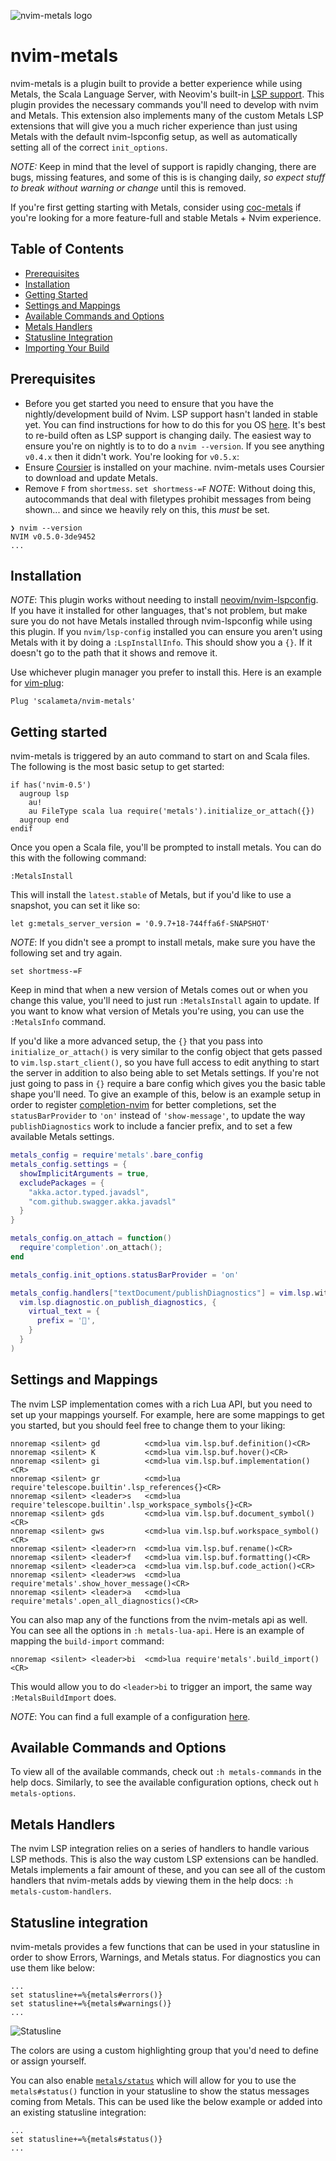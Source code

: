 ![nvim-metals logo](https://i.imgur.com/7gqEQOi.png)
# nvim-metals

nvim-metals is a plugin built to provide a better experience while using Metals,
the Scala Language Server, with Neovim's built-in [LSP
support](https://neovim.io/doc/user/lsp.html). This plugin provides the
necessary commands you'll need to develop with nvim and Metals. This extension
also implements many of the custom Metals LSP extensions that will give you a
much richer experience than just using Metals with the default nvim-lspconfig
setup, as well as automatically setting all of the correct `init_options`.

_NOTE:_ Keep in mind that the level of support is rapidly changing, there are
bugs, missing features, and some of this is is changing daily,
*so expect stuff to break without warning or change* until this is removed.

If you're first getting starting with Metals, consider using
[coc-metals](https://github.com/scalameta/coc-metals) if you're looking for a
more feature-full and stable Metals + Nvim experience.

## Table of Contents
  - [Prerequisites](#prerequisites)
  - [Installation](#installation)
  - [Getting Started](#getting-started)
  - [Settings and Mappings](#settings-and-mappings)
  - [Available Commands and Options](#available-commands-and-options)
  - [Metals Handlers](#metals-handlers)
  - [Statusline Integration](#statusline-integration)
  - [Importing Your Build](#importing-your-build)

## Prerequisites

- Before you get started you need to ensure that you have the nightly/development
    build of Nvim. LSP support hasn't landed in stable yet. You can find
    instructions for how to do this for you OS
    [here](https://github.com/neovim/neovim/wiki/Installing-Neovim). It's best to
    re-build often as LSP support is changing daily. The easiest way to ensure
    you're on nightly is to to do a `nvim --version`. If you see anything `v0.4.x`
    then it didn't work. You're looking for `v0.5.x`:
- Ensure [Coursier](https://get-coursier.io/docs/cli-installation) is installed
    on your machine. nvim-metals uses Coursier to download and update Metals.
- Remove `F` from `shortmess`. `set shortmess-=F` _NOTE_: Without doing this,
    autocommands that deal with filetypes prohibit messages from being shown...
    and since we heavily rely on this, this _must_ be set.

```vim
❯ nvim --version
NVIM v0.5.0-3de9452
...
```

## Installation

_NOTE_: This plugin works without needing to install
[neovim/nvim-lspconfig](https://github.com/neovim/nvim-lspconfig). If you have
it installed for other languages, that's not problem, but make sure you do not
have Metals installed through nvim-lspconfig while using this plugin. If you
`nvim/lsp-config` installed you can ensure you aren't using Metals with it by
doing a `:LspInstallInfo`. This should show you a `{}`. If it doesn't go to the
path that it shows and remove it.

Use whichever plugin manager you prefer to install this. Here is an example for
[vim-plug](https://github.com/junegunn/vim-plug):

```vim
Plug 'scalameta/nvim-metals'
```

## Getting started

nvim-metals is triggered by an auto command to start on and Scala files. The
following is the most basic setup to get started:

```vim
if has('nvim-0.5')
  augroup lsp
    au!
    au FileType scala lua require('metals').initialize_or_attach({})
  augroup end
endif
```

Once you open a Scala file, you'll be prompted to install metals. You can do
this with the following command:

```vim
:MetalsInstall
```

This will install the `latest.stable` of Metals, but if you'd like to use a
snapshot, you can set it like so:

```vim
let g:metals_server_version = '0.9.7+18-744ffa6f-SNAPSHOT'
```

_NOTE_: If you didn't see a prompt to install metals, make sure you have the
following set and try again.

```vim
set shortmess-=F
```

Keep in mind that when a new version of Metals comes out or when you change this
value, you'll need to just run `:MetalsInstall` again to update. If you want to
know what version of Metals you're using, you can use the `:MetalsInfo` command.

If you'd like a more advanced setup, the `{}` that you pass into
`initialize_or_attach()` is very similar to the config object that gets passed
to `vim.lsp.start_client()`, so you have full access to edit anything to start
the server in addition to also being able to set Metals settings. If you're not
just going to pass in `{}` require a bare config which gives you the basic table
shape you'll need. To give an example of this, below is an example setup in order
to register [completion-nvim](https://github.com/nvim-lua/completion-nvim) for
better completions, set the `statusBarProvider` to `'on'` instead of
`'show-message'`, to update the way `publishDiagnostics` work to include a
fancier prefix, and to set a few available Metals settings.

```lua
metals_config = require'metals'.bare_config
metals_config.settings = {
  showImplicitArguments = true,
  excludePackages = {
    "akka.actor.typed.javadsl",
    "com.github.swagger.akka.javadsl"
  }
}

metals_config.on_attach = function()
  require'completion'.on_attach();
end

metals_config.init_options.statusBarProvider = 'on'

metals_config.handlers["textDocument/publishDiagnostics"] = vim.lsp.with(
  vim.lsp.diagnostic.on_publish_diagnostics, {
    virtual_text = {
      prefix = '',
    }
  }
)
```

## Settings and Mappings

The nvim LSP implementation comes with a rich Lua API, but you need to set up
your mappings yourself. For example, here are some mappings to get you started,
but you should feel free to change them to your liking:

```vim
nnoremap <silent> gd          <cmd>lua vim.lsp.buf.definition()<CR>
nnoremap <silent> K           <cmd>lua vim.lsp.buf.hover()<CR>
nnoremap <silent> gi          <cmd>lua vim.lsp.buf.implementation()<CR>
nnoremap <silent> gr          <cmd>lua require'telescope.builtin'.lsp_references{}<CR>
nnoremap <silent> <leader>s   <cmd>lua require'telescope.builtin'.lsp_workspace_symbols{}<CR> 
nnoremap <silent> gds         <cmd>lua vim.lsp.buf.document_symbol()<CR>
nnoremap <silent> gws         <cmd>lua vim.lsp.buf.workspace_symbol()<CR>
nnoremap <silent> <leader>rn  <cmd>lua vim.lsp.buf.rename()<CR>
nnoremap <silent> <leader>f   <cmd>lua vim.lsp.buf.formatting()<CR>
nnoremap <silent> <leader>ca  <cmd>lua vim.lsp.buf.code_action()<CR>
nnoremap <silent> <leader>ws  <cmd>lua require'metals'.show_hover_message()<CR>
nnoremap <silent> <leader>a   <cmd>lua require'metals'.open_all_diagnostics()<CR>
```

You can also map any of the functions from the nvim-metals api as well. You can
see all the options in `:h metals-lua-api`. Here is an example of mapping the
`build-import` command:

```vim
nnoremap <silent> <leader>bi  <cmd>lua require'metals'.build_import()<CR>
```

This would allow you to do `<leader>bi` to trigger an import, the same way
`:MetalsBuildImport` does.

_NOTE_: You can find a full example of a configuration
[here](https://github.com/scalameta/nvim-metals/discussions/39).
## Available Commands and Options

To view all of the available commands, check out `:h metals-commands` in the
help docs. Similarly, to see the available configuration options, check out `h
metals-options`.

## Metals Handlers

The nvim LSP integration relies on a series of handlers to handle various LSP
methods. This is also the way custom LSP extensions can be handled. Metals
implements a fair amount of these, and you can see all of the custom handlers
that nvim-metals adds by viewing them in the help docs: `:h
metals-custom-handlers`.

## Statusline integration

nvim-metals provides a few functions that can be used in your statusline in
order to show Errors, Warnings, and Metals status. For diagnostics you can use
them like below:

```vim
...
set statusline+=%{metals#errors()}
set statusline+=%{metals#warnings()}
...
```

![Statusline](https://i.imgur.com/y4hij0S.png)

The colors are using a custom highlighting group that you'd need to define or
assign yourself.

You can also enable
[`metals/status`](https://scalameta.org/metals/docs/editors/new-editor.html#metalsstatus)
which will allow for you to use the `metals#status()` function in your
statusline to show the status messages coming from Metals. This can be used like
the below example or added into an existing statusline integration:

```vim
...
set statusline+=%{metals#status()}
...
```
